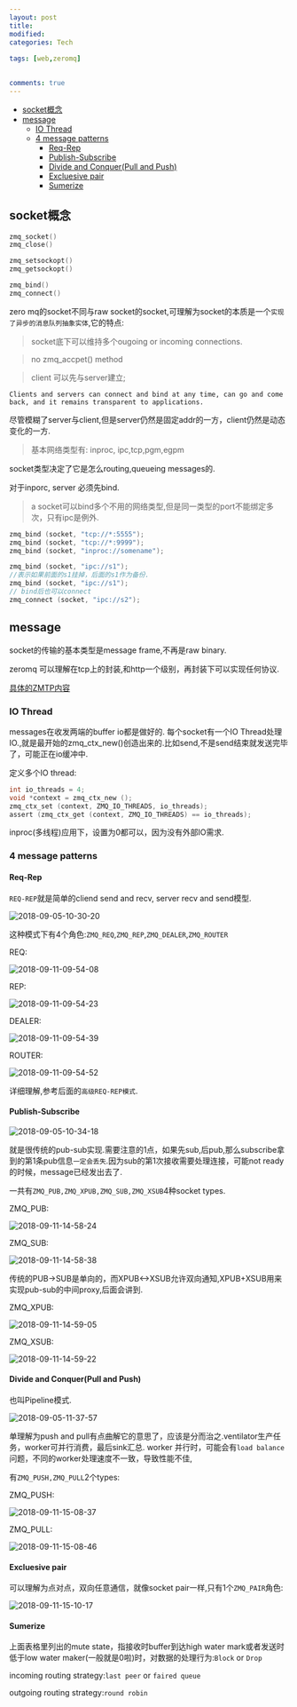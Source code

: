 ```yaml
---
layout: post
title:
modified:
categories: Tech
 
tags: [web,zeromq]

  
comments: true
---
```


<!-- TOC -->

- [socket概念](#socket概念)
- [message](#message)
    - [IO Thread](#io-thread)
    - [4 message patterns](#4-message-patterns)
        - [Req-Rep](#req-rep)
        - [Publish-Subscribe](#publish-subscribe)
        - [Divide and Conquer(Pull and Push)](#divide-and-conquerpull-and-push)
        - [Excluesive pair](#excluesive-pair)
        - [Sumerize](#sumerize)

<!-- /TOC -->


## socket概念

```c
zmq_socket()
zmq_close()

zmq_setsockopt()
zmq_getsockopt()

zmq_bind()
zmq_connect()
```

zero mq的socket不同与raw socket的socket,可理解为socket的本质是一个`实现了异步的消息队列抽象实体`,它的特点:

> socket底下可以维持多个ougoing or incoming connections.

> no zmq_accpet() method

> client 可以先与server建立;

`Clients and servers can connect and bind at any time, can go and come back, and it remains transparent to applications.`

尽管模糊了server与client,但是server仍然是固定addr的一方，client仍然是动态变化的一方.

> 基本网络类型有: inproc, ipc,tcp,pgm,egpm

socket类型决定了它是怎么routing,queueing messages的.

对于inporc, server 必须先bind.

> a socket可以bind多个不用的网络类型,但是同一类型的port不能绑定多次，只有ipc是例外.

```c
zmq_bind (socket, "tcp://*:5555");
zmq_bind (socket, "tcp://*:9999");
zmq_bind (socket, "inproc://somename");

zmq_bind (socket, "ipc://s1");
//表示如果前面的s1挂掉，后面的s1作为备份.
zmq_bind (socket, "ipc://s1");
// bind后也可以connect 
zmq_connect (socket, "ipc://s2");
```

## message

socket的传输的基本类型是message frame,不再是raw binary.

zeromq 可以理解在tcp上的封装,和http一个级别，再封装下可以实现任何协议.

[具体的ZMTP内容](https://rfc.zeromq.org/spec:15/ZMTP/)


### IO Thread 

messages在收发两端的buffer io都是做好的. 每个socket有一个IO Thread处理IO.,就是最开始的zmq_ctx_new()创造出来的.比如send,不是send结束就发送完毕了，可能正在io缓冲中.

定义多个IO thread:
```c
int io_threads = 4;
void *context = zmq_ctx_new ();
zmq_ctx_set (context, ZMQ_IO_THREADS, io_threads);
assert (zmq_ctx_get (context, ZMQ_IO_THREADS) == io_threads);
```
inproc(多线程)应用下，设置为0都可以，因为没有外部IO需求.

### 4 message patterns

#### Req-Rep

`REQ-REP`就是简单的cliend send and recv, server recv and send模型.

![2018-09-05-10-30-20](https://images-1257933000.cos.ap-chengdu.myqcloud.com/2018-09-05-10-30-20.png)

这种模式下有4个角色:`ZMQ_REQ`,`ZMQ_REP`,`ZMQ_DEALER`,`ZMQ_ROUTER`

REQ:

![2018-09-11-09-54-08](https://images-1257933000.cos.ap-chengdu.myqcloud.com/2018-09-11-09-54-08.png)

REP:

![2018-09-11-09-54-23](https://images-1257933000.cos.ap-chengdu.myqcloud.com/2018-09-11-09-54-23.png)

DEALER:

![2018-09-11-09-54-39](https://images-1257933000.cos.ap-chengdu.myqcloud.com/2018-09-11-09-54-39.png)

ROUTER:

![2018-09-11-09-54-52](https://images-1257933000.cos.ap-chengdu.myqcloud.com/2018-09-11-09-54-52.png)

详细理解,参考后面的`高级REQ-REP模式`.

#### Publish-Subscribe
![2018-09-05-10-34-18](https://images-1257933000.cos.ap-chengdu.myqcloud.com/2018-09-05-10-34-18.png)

就是很传统的pub-sub实现.需要注意的1点，如果先sub,后pub,那么subscribe拿到的第1条pub信息`一定会丢失`.因为sub的第1次接收需要处理连接，可能not ready的时候，message已经发出去了.

一共有`ZMQ_PUB,ZMQ_XPUB,ZMQ_SUB,ZMQ_XSUB`4种socket types.

ZMQ_PUB:

![2018-09-11-14-58-24](https://images-1257933000.cos.ap-chengdu.myqcloud.com/2018-09-11-14-58-24.png)

ZMQ_SUB:

![2018-09-11-14-58-38](https://images-1257933000.cos.ap-chengdu.myqcloud.com/2018-09-11-14-58-38.png)

传统的PUB->SUB是单向的，而XPUB<->XSUB允许双向通知,XPUB+XSUB用来实现pub-sub的中间proxy,后面会讲到.

ZMQ_XPUB:

![2018-09-11-14-59-05](https://images-1257933000.cos.ap-chengdu.myqcloud.com/2018-09-11-14-59-05.png)

ZMQ_XSUB:

![2018-09-11-14-59-22](https://images-1257933000.cos.ap-chengdu.myqcloud.com/2018-09-11-14-59-22.png)


#### Divide and Conquer(Pull and Push)

也叫Pipeline模式.

![2018-09-05-11-37-57](https://images-1257933000.cos.ap-chengdu.myqcloud.com/2018-09-05-11-37-57.png)

单理解为push and pull有点曲解它的意思了，应该是分而治之.ventilator生产任务，worker可并行消费，最后sink汇总. worker 并行时，可能会有`load balance`问题，不同的worker处理速度不一致，导致性能不佳, 

有`ZMQ_PUSH,ZMQ_PULL`2个types:

ZMQ_PUSH:

![2018-09-11-15-08-37](https://images-1257933000.cos.ap-chengdu.myqcloud.com/2018-09-11-15-08-37.png)

ZMQ_PULL:

![2018-09-11-15-08-46](https://images-1257933000.cos.ap-chengdu.myqcloud.com/2018-09-11-15-08-46.png)

#### Excluesive pair

可以理解为点对点，双向任意通信，就像socket pair一样,只有1个`ZMQ_PAIR`角色:

![2018-09-11-15-10-17](https://images-1257933000.cos.ap-chengdu.myqcloud.com/2018-09-11-15-10-17.png)

#### Sumerize

上面表格里列出的mute state，指接收时buffer到达high water mark或者发送时低于low water maker(一般就是0啦)时，对数据的处理行为:`Block` or `Drop`

incoming routing strategy:`last peer` or `faired queue`


outgoing routing strategy:`round robin`

